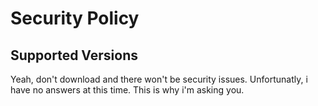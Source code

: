 # Security Policy

## Supported Versions

Yeah, don't download and there won't be security issues. Unfortunatly, i have no answers at this time. This is why i'm asking you. 
